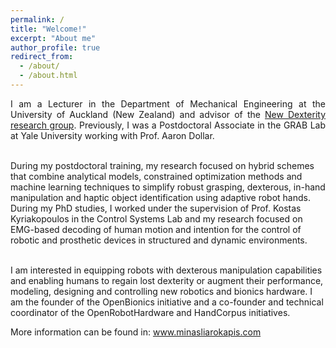 ```yaml
---
permalink: /
title: "Welcome!"
excerpt: "About me"
author_profile: true
redirect_from: 
  - /about/
  - /about.html
---
```


<p align="justify">
I am a Lecturer in the Department of Mechanical Engineering at the University of Auckland (New Zealand) and advisor of the <a href="http://www.newdexterity.org">New Dexterity research group</a>. Previously, I was a Postdoctoral Associate in the GRAB Lab at Yale University working with Prof. Aaron Dollar.<br><br>

During my postdoctoral training, my research focused on hybrid schemes that combine analytical models, constrained optimization methods and machine learning techniques to simplify robust grasping, dexterous, in-hand manipulation and haptic object identification using adaptive robot hands. During my PhD studies, I worked under the supervision of Prof. Kostas Kyriakopoulos in the Control Systems Lab and my research focused on EMG-based decoding of human motion and intention for the control of robotic and prosthetic devices in structured and dynamic environments.<br><br>

I am interested in equipping robots with dexterous manipulation capabilities and enabling humans to regain lost dexterity or augment their performance, modeling, designing and controlling new robotics and bionics hardware. I am the founder of the OpenBionics initiative and a co-founder and technical coordinator of the OpenRobotHardware and HandCorpus initiatives.

More information can be found in: <a href="http://www.minasliarokapis.com">www.minasliarokapis.com</a>
</p>
